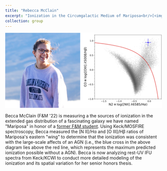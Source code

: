 ```yaml
---
title: "Rebecca McClain"
excerpt: "Ionization in the Circumgalactic Medium of Mariposa<br/>[<img src='/images/becca-profile.png' alt='Becca McClain'>](becca/)"
collection: group
---
```


<img src='/images/becca-profile.png' alt='Becca McClain / an ionization diagram'>

Becca McClain (F&M '22) is measuring a the sources of ionization in the extended gas distribution of a fascinating galaxy we have named "Mariposa" in honor of a [former F&M student](https://ryantrainor.github.io/chente/). Using Keck/MOSFIRE spectroscopy, Becca measured the [N II]/H&alpha; and [O III]/H&beta; ratios of Mariposa's eastern "wing" to determine that the ionization was consistent with the large-scale affects of an AGN (i.e., the blue cross in the above diagram lies above the red line, which represents the maximum predicted ionization possible without a AGN). Becca is now analyzing rest-UV IFU spectra from Keck/KCWI to conduct more detailed modeling of the ionization and its spatial variation for her senior honors thesis.
